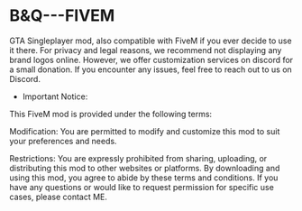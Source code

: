 # B&Q---FIVEM

GTA Singleplayer mod, also compatible with FiveM if you ever decide to use it there. For privacy and legal reasons, we recommend not displaying any brand logos online. However, we offer customization services on discord for a small donation. If you encounter any issues, feel free to reach out to us on Discord. 

- Important Notice:

This FiveM mod is provided under the following terms:

Modification: You are permitted to modify and customize this mod to suit your preferences and needs.

Restrictions: You are expressly prohibited from sharing, uploading, or distributing this mod to other websites or platforms. By downloading and using this mod, you agree to abide by these terms and conditions. If you have any questions or would like to request permission for specific use cases, please contact ME.


